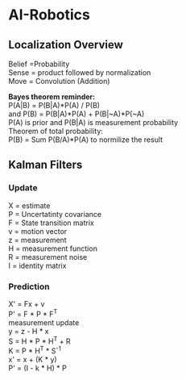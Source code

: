 # AI-Robotics

## Localization Overview
Belief =Probability  
Sense = product followed by normalization  
Move = Convolution (Addition) 

**Bayes theorem reminder:**  
P(A|B) = P(B|A)*P(A) / P(B)  
 and P(B) = P(B|A)*P(A) + P(B|~A)*P(~A)  
P(A) is prior and P(B|A) is measurement probability  
Theorem of total probability:  
P(B) = Sum P(B/A)*P(A) to normilize the result  

## Kalman Filters
### Update
X = estimate  
P = Uncertatinty covariance  
F = State transition matrix  
v = motion vector  
z = measurement  
H = measurement function  
R = measurement noise  
I = identity matrix  

### Prediction
X' = Fx + v  
P' = F * P * F<sup>T</sup>  
measurement update  
y = z - H * x  
S = H * P * H<sup>T</sup> + R   
K = P * H<sup>T</sup> * S<sup>-1</sup>  
x' = x + (K * y)  
P' = (I - k * H) * P

